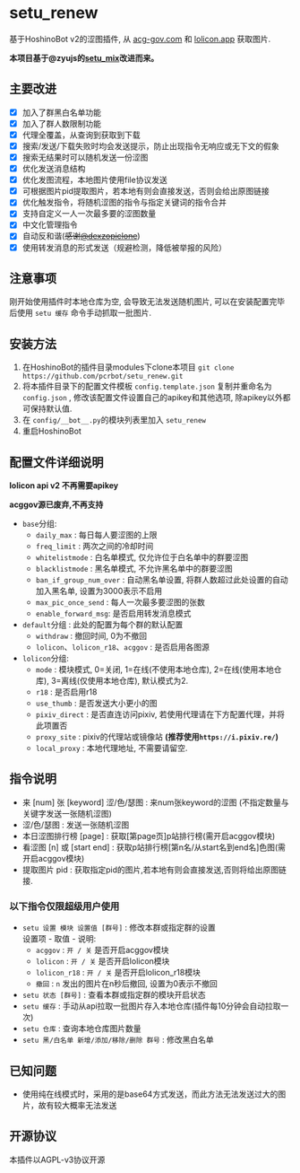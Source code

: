 # setu_renew

基于HoshinoBot v2的涩图插件, 从 [acg-gov.com](https://acg-gov.com) 和 [lolicon.app](https://lolicon.app/) 获取图片.

**本项目基于@zyujs的[setu_mix](https://github.com/zyujs/setu_mix)改进而来。**

## 主要改进

- [x] 加入了群黑白名单功能
- [x] 加入了群人数限制功能
- [x] 代理全覆盖，从查询到获取到下载
- [x] 搜索/发送/下载失败时均会发送提示，防止出现指令无响应或无下文的假象
- [x] 搜索无结果时可以随机发送一份涩图
- [x] 优化发送消息结构
- [x] 优化发图流程，本地图片使用file协议发送
- [x] 可根据图片pid提取图片，若本地有则会直接发送，否则会给出原图链接
- [x] 优化触发指令，将随机涩图的指令与指定关键词的指令合并
- [x] 支持自定义一人一次最多要的涩图数量
- [x] 中文化管理指令
- [x] 自动反和谐(~~感谢[@dexzopiclone](https://github.com/dexzopiclone)~~)
- [x] 使用转发消息的形式发送（规避检测，降低被举报的风险）

## 注意事项
刚开始使用插件时本地仓库为空, 会导致无法发送随机图片, 可以在安装配置完毕后使用 `setu 缓存` 命令手动抓取一批图片.

## 安装方法

1. 在HoshinoBot的插件目录modules下clone本项目 `git clone https://github.com/pcrbot/setu_renew.git`
1. 将本插件目录下的配置文件模板 `config.template.json` 复制并重命名为 `config.json` , 修改该配置文件设置自己的apikey和其他选项, 除apikey以外都可保持默认值.
1. 在 `config/__bot__.py`的模块列表里加入 `setu_renew`
1. 重启HoshinoBot

## 配置文件详细说明

**lolicon api v2 不再需要apikey**

**acggov源已废弃,不再支持**

- `base`分组:  
  - `daily_max` : 每日每人要涩图的上限
  - `freq_limit` : 两次之间的冷却时间
  - `whitelistmode` : 白名单模式, 仅允许位于白名单中的群要涩图
  - `blacklistmode` : 黑名单模式, 不允许黑名单中的群要涩图
  - `ban_if_group_num_over` : 自动黑名单设置, 将群人数超过此处设置的自动加入黑名单, 设置为3000表示不启用
  - `max_pic_once_send` : 每人一次最多要涩图的张数  
  - `enable_forward_msg`: 是否启用转发消息模式
- `default`分组 : 此处的配置为每个群的默认配置
  - `withdraw` : 撤回时间, 0为不撤回
  - `lolicon`、`lolicon_r18`、`acggov` : 是否启用各图源
- `lolicon`分组:
  - `mode` : 模块模式, 0=关闭, 1=在线(不使用本地仓库), 2=在线(使用本地仓库), 3=离线(仅使用本地仓库), 默认模式为2.
  - `r18` : 是否启用r18
  - `use_thumb` : 是否发送大小更小的图
  - `pixiv_direct` : 是否直连访问pixiv, 若使用代理请在下方配置代理，并将此项置否
  - `proxy_site` : pixiv的代理站或镜像站 **(推荐使用`https://i.pixiv.re/`)**
  - `local_proxy` : 本地代理地址, 不需要请留空.

## 指令说明

- 来 [num] 张 [keyword] 涩/色/瑟图 : 来num张keyword的涩图 
(不指定数量与关键字发送一张随机涩图)
- 涩/色/瑟图 : 发送一张随机涩图
- 本日涩图排行榜 [page] : 获取[第page页]p站排行榜(需开启acggov模块)
- 看涩图 [n] 或 [start end] : 获取p站排行榜[第n名/从start名到end名]色图(需开启acggov模块)
- 提取图片 pid : 获取指定pid的图片,若本地有则会直接发送,否则将给出原图链接.

### 以下指令仅限超级用户使用

- `setu 设置 模块 设置值 [群号]` : 修改本群或指定群的设置  
设置项 - 取值 - 说明:
  - `acggov` : `开 / 关` 是否开启acggov模块
  - `lolicon` : `开 / 关` 是否开启lolicon模块
  - `lolicon_r18` : `开 / 关` 是否开启lolicon_r18模块
  - `撤回` : `n` 发出的图片在n秒后撤回, 设置为0表示不撤回
- `setu 状态 [群号]` : 查看本群或指定群的模块开启状态
- `setu 缓存` :  手动从api拉取一批图片存入本地仓库(插件每10分钟会自动拉取一次)
- `setu 仓库` : 查询本地仓库图片数量
- `setu 黑/白名单 新增/添加/移除/删除 群号` : 修改黑白名单

## 已知问题

- 使用纯在线模式时，采用的是base64方式发送，而此方法无法发送过大的图片，故有较大概率无法发送

## 开源协议

本插件以AGPL-v3协议开源
